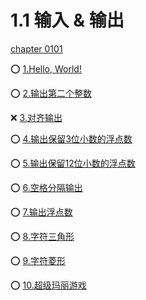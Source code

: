 # 1.1 输入 & 输出

[chapter 0101](http://noi.openjudge.cn/ch0101/)

⭕ [1.Hello, World!](./hello_world.cpp)

⭕ [2.输出第二个整数](./output_2nd_number.cpp)

❌ [3.对齐输出](./align_output.cpp)

⭕ [4.输出保留3位小数的浮点数](./float_precision_3.cpp)

⭕ [5.输出保留12位小数的浮点数](./double_precision_12.cpp)

⭕ [6.空格分隔输出](./space_split.cpp)

⭕ [7.输出浮点数](./output_fmt_double.cpp)

⭕ [8.字符三角形](./triangle.cpp)

⭕ [9.字符菱形](./rhombus.cpp)

⭕ [10.超级玛丽游戏](./super_mario.cpp)
